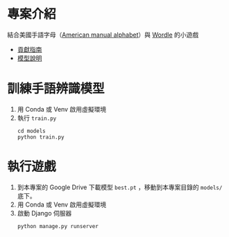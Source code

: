 # 專案介紹
結合美國手語字母（[American manual alphabet](https://en.wikipedia.org/wiki/American_manual_alphabet)）與 [Wordle](https://www.nytimes.com/games/wordle/index.html) 的小遊戲
- [貢獻指南](CONTRIBUTING.md)
- [模型說明](models/README.md)

# 訓練手語辨識模型
1. 用 Conda 或 Venv 啟用虛擬環境
2. 執行 `train.py`
    ```shell
    cd models
    python train.py
    ```

# 執行遊戲
1. 到本專案的 Google Drive 下載模型 `best.pt` ，移動到本專案目錄的 `models/` 底下。
2. 用 Conda 或 Venv 啟用虛擬環境
3. 啟動 Django 伺服器
    ```shell
    python manage.py runserver
    ```

<!-- 靜態文件收集（會收集到 `public/assets`，開發模式下還不需要）
```shell
python manage.py collectstatic
``` -->


